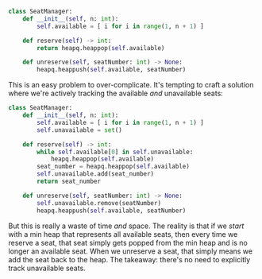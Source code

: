 ```python
class SeatManager:
    def __init__(self, n: int):
        self.available = [ i for i in range(1, n + 1) ]

    def reserve(self) -> int:
        return heapq.heappop(self.available)

    def unreserve(self, seatNumber: int) -> None:
        heapq.heappush(self.available, seatNumber)
```

This is an easy problem to over-complicate. It's tempting to craft a solution where we're actively tracking the available *and* unavailable seats:

```python
class SeatManager:
    def __init__(self, n: int):
        self.available = [ i for i in range(1, n + 1) ]
        self.unavailable = set()

    def reserve(self) -> int:
        while self.available[0] in self.unavailable:
            heapq.heappop(self.available)
        seat_number = heapq.heappop(self.available)
        self.unavailable.add(seat_number)
        return seat_number

    def unreserve(self, seatNumber: int) -> None:
        self.unavailable.remove(seatNumber)
        heapq.heappush(self.available, seatNumber)
```

But this is really a waste of time *and* space. The reality is that if we *start* with a min heap that represents all available seats, then every time we reserve a seat, that seat simply gets popped from the min heap and is no longer an available seat. When we unreserve a seat, that simply means we add the seat back to the heap. The takeaway: there's no need to explicitly track unavailable seats.
